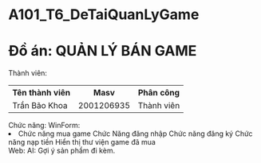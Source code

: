 # A101_T6_DeTaiQuanLyGame
# Đồ án: QUẢN LÝ BÁN GAME
<html>
  <body>
    Thành viên: 
    <table>
      <tr>
        <th>Tên thành viên</th>
        <th>Masv</th>
        <th>Phân công</th>
      </tr>
      <tr>
        <td>Trần Bão Khoa</td>
        <td>2001206935</td>
        <td>Thành viên</td>
      </tr>
    </table>  
    Chức năng: 
    WinForm:
    <li> 
      Chức năng mua game
      Chức Năng đăng nhập
      Chức năng đăng ký
      Chức năng nạp tiền
      Hiển thị thư viện game đã mua
    </li>
    Web: 
    AI: Gợi ý sản phẩm đi kèm.
    
  </body>
</html>
